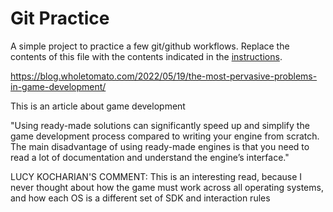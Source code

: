# Git Practice
A simple project to practice a few git/github workflows.  Replace the contents of this file with the contents indicated in the [instructions](./instructions.md).

https://blog.wholetomato.com/2022/05/19/the-most-pervasive-problems-in-game-development/

This is an article about game development

"Using ready-made solutions can significantly speed up and 
simplify the game development process compared to writing your engine from scratch. 
The main disadvantage of using ready-made engines is that 
you need to read a lot of documentation and understand the engine’s interface."

LUCY KOCHARIAN'S COMMENT: This is an interesting read, because I never thought about how the game must work across all operating systems, and how each OS is a different set of SDK and interaction rules